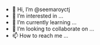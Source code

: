 - 👋 Hi, I’m @seemaroyctj
- 👀 I’m interested in ...
- 🌱 I’m currently learning ...
- 💞️ I’m looking to collaborate on ...
- 📫 How to reach me ...

<!---
seemaroyctj/seemaroyctj is a ✨ special ✨ repository because its `README.md` (this file) appears on your GitHub profile.
You can click the Preview link to take a look at your changes.
--->
